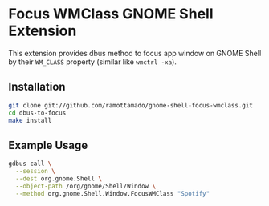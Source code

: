 # Focus WMClass GNOME Shell Extension

This extension provides dbus method to focus app window on GNOME Shell by their `WM_CLASS` property (similar like `wmctrl -xa`).

## Installation

```sh
git clone git://github.com/ramottamado/gnome-shell-focus-wmclass.git
cd dbus-to-focus
make install
```

## Example Usage

```sh
gdbus call \
  --session \
  --dest org.gnome.Shell \
  --object-path /org/gnome/Shell/Window \
  --method org.gnome.Shell.Window.FocusWMClass "Spotify"
```

